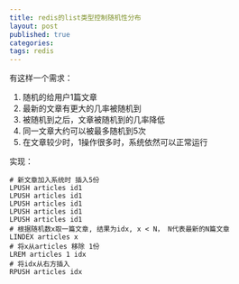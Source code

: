 ```yaml
---
title: redis的list类型控制随机性分布
layout: post
published: true
categories: 
tags: redis
---
```


有这样一个需求：
1. 随机的给用户1篇文章
2. 最新的文章有更大的几率被随机到
3. 被随机到之后，文章被随机到的几率降低
4. 同一文章大约可以被最多随机到5次
5. 在文章较少时，1操作很多时，系统依然可以正常运行

实现：

```
# 新文章加入系统时 插入5份
LPUSH articles id1
LPUSH articles id1
LPUSH articles id1
LPUSH articles id1
LPUSH articles id1
# 根据随机数x取一篇文章, 结果为idx, x < N， N代表最新的N篇文章
LINDEX articles x
# 将x从articles 移除 1份
LREM articles 1 idx
# 将idx从右方插入
RPUSH articles idx
```
